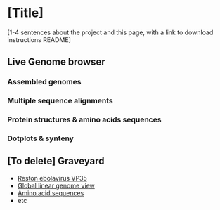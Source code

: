 # [Title]

[1-4 sentences about the project and this page, with a link to download instructions README]

## Live Genome browser

### Assembled genomes

### Multiple sequence alignments

### Protein structures & amino acids sequences

### Dotplots & synteny

## [To delete] Graveyard

- <a href="http://18.191.252.86/jbrowse2/?session=share-P4_UgTL0io&password=pLM0v" target="_blank">Reston ebolavirus VP35</a>
- <a href="http://18.191.252.86/jbrowse2/?session=share-PIqzGabFTA&password=aRGxI" target="_blank">Global linear genome view</a>
- <a href="http://18.191.252.86/jbrowse2/?session=share-PIqzGabFTA&password=aRGxI](http://18.191.252.86/jbrowse2/?session=share-SGP_KS2rEd&password=wrRAi)" target="_blank">Amino acid sequences</a>
- etc
